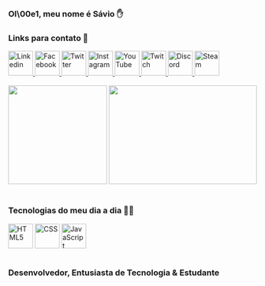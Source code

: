 ### Ol\00e1, meu nome é <strong>Sávio</strong> ✋
### Links para contato 🔽 

<div> 
  <a href="https://www.linkedin.com/in/saviodeveloper/"> <img height="50" width="50" alt="Linkedin" src="https://i.pinimg.com/originals/db/b0/39/dbb0395fb152900fbf05dd2b445a9e5b.png"> </a>
  <a href="https://facebook.com/saviodeveloper"> <img height="50" width="50" alt="Facebook" src="https://i.pinimg.com/originals/03/a0/4d/03a04d3b422bb4fc6160480772c260aa.png"> </a>
  <a href="https://twitter.com/saviodeveloper"> <img height="50" width="50" alt="Twitter" src="https://i.pinimg.com/originals/04/28/55/042855d0b340d32b44a4ddb35d93ac0f.png"> </a>
  <a href="https://instagram.com/saviodeveloper"> <img height="50" width="50" alt="Instagram" src="https://i.pinimg.com/originals/66/80/f9/6680f9de76348d0c7d5819c77c954296.png"> </a>
  <a href="https://www.youtube.com/@saviodeveloper2634/featured"> <img height="50" width="50" alt="YouTube" src="https://i.pinimg.com/originals/e5/23/0f/e5230f11592baba39741f0affcab5967.jpg"> </a>
  <a href="https://twitch.com/saviodeveloper"> <img height="50" width="50" alt="Twitch" src="https://i.pinimg.com/originals/3b/1a/c3/3b1ac3a9b4edd613465cec70dfc77b81.jpg"> </a>
  <a href="https://www.youtube.com/@saviodeveloper2634/featured"> <img height="50" width="50" alt="Discord" src="https://i.pinimg.com/originals/0e/4c/ee/0e4ceea5464f23a78de4d5b378fefb13.png"> </a>
  <a href="https://steamcommunity.com/id/saviodeveloper/"> <img height="50" width="50" alt="Steam" src="https://i.pinimg.com/originals/44/de/9a/44de9a6fdc232bd00534a79802daa127.png"> </a>
</div> <br/>

<div style="display: inline block">
  <img height="200" src="https://github-readme-stats.vercel.app/api?username=SAV10DEVELOPER&show_icons=true&theme=dark" />                                             <img height="200" width="300" src="https://github-readme-stats.vercel.app/api/top-langs/?username=SAV10DEVELOPER&layout=compact" />
</div> </br>
  
### Tecnologias do meu dia a dia 👨‍💻

<div style="display: inline block">
  <img height="50" width="50" align="center" alt="HTML5" src="https://cdn.jsdelivr.net/gh/devicons/devicon/icons/html5/html5-original.svg" />
  <img height="50" width="50" align="center" alt="CSS" src="https://cdn.jsdelivr.net/gh/devicons/devicon/icons/css3/css3-original.svg" />
  <img height="50" width="50" align="center" alt="JavaScript" src="https://cdn.jsdelivr.net/gh/devicons/devicon/icons/javascript/javascript-original.svg" />
</div> <br/>

### Desenvolvedor, Entusiasta de Tecnologia & Estudante
